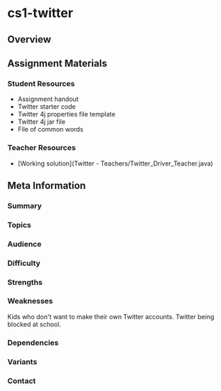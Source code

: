 # cs1-twitter

## Overview

## Assignment Materials

### Student Resources

* Assignment handout
* Twitter starter code
*  Twitter 4j properties file template
*  Twitter 4j jar file
*  File of common words

### Teacher Resources

*  [Working solution](Twitter - Teachers/Twitter_Driver_Teacher.java)

## Meta Information

### Summary

### Topics

### Audience

### Difficulty

### Strengths

### Weaknesses
Kids who don't want to make their own Twitter accounts.  Twitter being blocked at school.

### Dependencies

### Variants

### Contact

